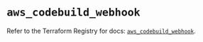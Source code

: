 # `aws_codebuild_webhook`

Refer to the Terraform Registry for docs: [`aws_codebuild_webhook`](https://registry.terraform.io/providers/hashicorp/aws/5.92.0/docs/resources/codebuild_webhook).
